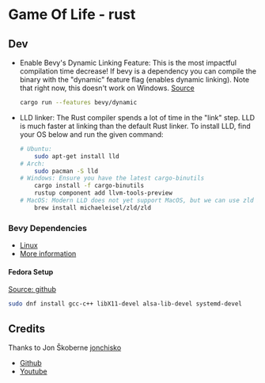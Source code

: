 # Game Of Life - rust

## Dev

-   Enable Bevy's Dynamic Linking Feature: This is the most impactful compilation time decrease! If bevy
    is a dependency you can compile the binary with the "dynamic" feature flag (enables dynamic
    linking). Note that right now, this doesn't work on Windows. [Source](https://bevyengine.org/learn/book/getting-started/setup/)

    ```bash
    cargo run --features bevy/dynamic
    ```

-   LLD linker: The Rust compiler spends a lot of time in the "link" step. LLD is much faster at linking than the default Rust linker. To install LLD, find your OS below and run the given command:

    ```bash
    # Ubuntu:
        sudo apt-get install lld
    # Arch:
        sudo pacman -S lld
    # Windows: Ensure you have the latest cargo-binutils
        cargo install -f cargo-binutils
        rustup component add llvm-tools-preview
    # MacOS: Modern LLD does not yet support MacOS, but we can use zld instead:
        brew install michaeleisel/zld/zld
    ```

### Bevy Dependencies

-   [Linux](https://github.com/bevyengine/bevy/blob/main/docs/linux_dependencies.md)
-   [More information](https://bevyengine.org/learn/book/getting-started/setup/)

#### Fedora Setup

[Source: github](https://github.com/bevyengine/bevy/blob/main/docs/linux_dependencies.md)

```bash
sudo dnf install gcc-c++ libX11-devel alsa-lib-devel systemd-devel
```

## Credits

Thanks to Jon Škoberne [jonchisko](https://github.com/jonchisko)

-   [Github](https://github.com/jonchisko/GameOfLife)
-   [Youtube](https://www.youtube.com/watch?v=spUWzEbfhHY)
